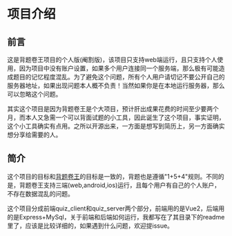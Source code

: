 # 项目介绍

## 前言

这是背题卷王项目的个人版(阉割版)，该项目只支持web端运行，且只支持个人使用，因为项目中没有账户设置，如果多个用户连接同一个服务端，那么极有可能造成题目的记忆程度混乱。为了避免这个问题，所有个人用户请切记不要公开自己的服务器地址，如果出现问题本人概不负责！当然如果你是在本地运行服务器，那么可以忽略这个问题。

其实这个项目是因为背题卷王是个大项目，预计肝出成果花费的时间至少要两个月，而本人又急需一个可以背面试题的小工具，因此诞生了这个项目，事实证明，这个小工具确实有点用。之所以开源出来，一方面是想写到简历上，另一方面确实想分享给需要的人。

## 简介

这个项目的目标和[背题卷王](https://github.com/hlz2516/interview-king)的目标是一致的，背题也是遵循"1+5+4"规则。不同的是，背题卷王支持三端(web,android,ios)运行，且每个用户有自己的个人账户，不存在数据混乱的问题。

这个项目分成前端quiz_client和quiz_server两个部分，前端用的是Vue2，后端用的是Express+MySql，关于前端和后端如何运行，我都写在了其目录下的readme里了，应该是比较详细的，如果遇到什么问题，欢迎提issue。
